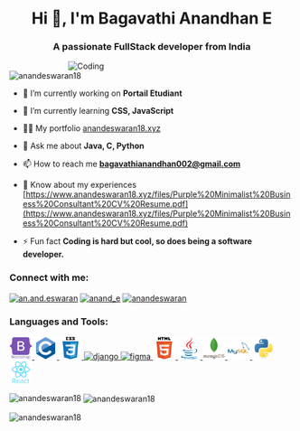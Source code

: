 <h1 align="center">Hi 👋, I'm Bagavathi Anandhan E</h1>
<h3 align="center">A passionate FullStack developer from India</h3>
<img align="right" alt="Coding" width="400" src="https://cdn.dribbble.com/users/1162077/screenshots/3848914/programmer.gif">
<p align="left"> <img src="https://komarev.com/ghpvc/?username=anandeswaran18&label=Profile%20views&color=0e75b6&style=flat" alt="anandeswaran18" /> </p>

- 🔭 I’m currently working on **Portail Etudiant**

- 🌱 I’m currently learning **CSS, JavaScript**

- 👨‍💻 My portfolio [anandeswaran18.xyz](anandeswaran18.xyz)

- 💬 Ask me about **Java, C, Python**

- 📫 How to reach me **bagavathianandhan002@gmail.com**

- 📄 Know about my experiences [https://www.anandeswaran18.xyz/files/Purple%20Minimalist%20Business%20Consultant%20CV%20Resume.pdf](https://www.anandeswaran18.xyz/files/Purple%20Minimalist%20Business%20Consultant%20CV%20Resume.pdf)

- ⚡ Fun fact **Coding is hard but cool, so does being a software developer.**

<h3 align="left">Connect with me:</h3>
<p align="left">
<a href="https://instagram.com/an.and.eswaran" target="blank"><img align="center" src="https://raw.githubusercontent.com/rahuldkjain/github-profile-readme-generator/master/src/images/icons/Social/instagram.svg" alt="an.and.eswaran" height="30" width="40" /></a>
<a href="https://www.codechef.com/users/anand_e" target="blank"><img align="center" src="https://cdn.jsdelivr.net/npm/simple-icons@3.1.0/icons/codechef.svg" alt="anand_e" height="30" width="40" /></a>
<a href="https://www.leetcode.com/anandeswaran" target="blank"><img align="center" src="https://raw.githubusercontent.com/rahuldkjain/github-profile-readme-generator/master/src/images/icons/Social/leet-code.svg" alt="anandeswaran" height="30" width="40" /></a>
</p>

<h3 align="left">Languages and Tools:</h3>
<p align="left"> <a href="https://getbootstrap.com" target="_blank" rel="noreferrer"> <img src="https://raw.githubusercontent.com/devicons/devicon/master/icons/bootstrap/bootstrap-plain-wordmark.svg" alt="bootstrap" width="40" height="40"/> </a> <a href="https://www.cprogramming.com/" target="_blank" rel="noreferrer"> <img src="https://raw.githubusercontent.com/devicons/devicon/master/icons/c/c-original.svg" alt="c" width="40" height="40"/> </a> <a href="https://www.w3schools.com/css/" target="_blank" rel="noreferrer"> <img src="https://raw.githubusercontent.com/devicons/devicon/master/icons/css3/css3-original-wordmark.svg" alt="css3" width="40" height="40"/> </a> <a href="https://www.djangoproject.com/" target="_blank" rel="noreferrer"> <img src="https://cdn.worldvectorlogo.com/logos/django.svg" alt="django" width="40" height="40"/> </a> <a href="https://www.figma.com/" target="_blank" rel="noreferrer"> <img src="https://www.vectorlogo.zone/logos/figma/figma-icon.svg" alt="figma" width="40" height="40"/> </a> <a href="https://www.w3.org/html/" target="_blank" rel="noreferrer"> <img src="https://raw.githubusercontent.com/devicons/devicon/master/icons/html5/html5-original-wordmark.svg" alt="html5" width="40" height="40"/> </a> <a href="https://www.java.com" target="_blank" rel="noreferrer"> <img src="https://raw.githubusercontent.com/devicons/devicon/master/icons/java/java-original.svg" alt="java" width="40" height="40"/> </a> <a href="https://www.mongodb.com/" target="_blank" rel="noreferrer"> <img src="https://raw.githubusercontent.com/devicons/devicon/master/icons/mongodb/mongodb-original-wordmark.svg" alt="mongodb" width="40" height="40"/> </a> <a href="https://www.mysql.com/" target="_blank" rel="noreferrer"> <img src="https://raw.githubusercontent.com/devicons/devicon/master/icons/mysql/mysql-original-wordmark.svg" alt="mysql" width="40" height="40"/> </a> <a href="https://www.python.org" target="_blank" rel="noreferrer"> <img src="https://raw.githubusercontent.com/devicons/devicon/master/icons/python/python-original.svg" alt="python" width="40" height="40"/> </a> <a href="https://reactjs.org/" target="_blank" rel="noreferrer"> <img src="https://raw.githubusercontent.com/devicons/devicon/master/icons/react/react-original-wordmark.svg" alt="react" width="40" height="40"/> </a> </p>

<p><img align="left" src="https://github-readme-stats.vercel.app/api/top-langs?username=anandeswaran18&show_icons=true&locale=en&layout=compact" alt="anandeswaran18" /></p>

<p>&nbsp;<img align="center" src="https://github-readme-stats.vercel.app/api?username=anandeswaran18&show_icons=true&locale=en" alt="anandeswaran18" /></p>

<p><img align="center" src="https://github-readme-streak-stats.herokuapp.com/?user=anandeswaran18&" alt="anandeswaran18" /></p>
